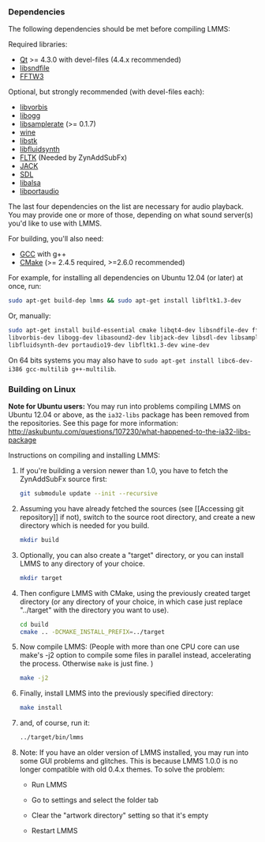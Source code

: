 ### Dependencies

The following dependencies should be met before compiling LMMS:

Required libraries:

* [Qt](http://qt-project.org/) >= 4.3.0 with devel-files (4.4.x recommended)
* [libsndfile](http://www.mega-nerd.com/libsndfile/)
* [FFTW3](http://www.fftw.org/)

Optional, but strongly recommended (with devel-files each):
* [libvorbis](http://xiph.org/vorbis/)
* [libogg](http://xiph.org/ogg/)
* [libsamplerate](http://www.mega-nerd.com/SRC/) (>= 0.1.7)
* [wine](http://www.winehq.org/)
* [libstk](http://www.libstk.net/)
* [libfluidsynth](http://fluidsynth.sourceforge.net/)
* [FLTK](http://www.fltk.org/) (Needed by ZynAddSubFx)
* [JACK](http://jackaudio.org/)
* [SDL](http://www.libsdl.org/)
* [libalsa](http://www.alsa-project.org/)
* [libportaudio](http://www.portaudio.com/)

The last four dependencies on the list are necessary for audio playback. You may provide one or more of those, depending on what sound server(s) you'd like to use with LMMS.

For building, you'll also need:
* [GCC](http://gcc.gnu.org/) with g++
* [CMake](http://www.cmake.org/) (>= 2.4.5 required, >=2.6.0 recommended)

For example, for installing all dependencies on Ubuntu 12.04 (or later) at once, run:
```sh
sudo apt-get build-dep lmms && sudo apt-get install libfltk1.3-dev
```
Or, manually:
```sh
sudo apt-get install build-essential cmake libqt4-dev libsndfile-dev fftw3-dev \
libvorbis-dev libogg-dev libasound2-dev libjack-dev libsdl-dev libsamplerate0-dev libstk0-dev \
libfluidsynth-dev portaudio19-dev libfltk1.3-dev wine-dev
```
On 64 bits systems you may also have to `sudo apt-get install libc6-dev-i386 gcc-multilib g++-multilib`.

### Building on Linux

**Note for Ubuntu users:** You may run into problems compiling LMMS on Ubuntu 12.04 or above, as the `ia32-libs` package has been removed from the repositories. See this page for more information: <http://askubuntu.com/questions/107230/what-happened-to-the-ia32-libs-package>

Instructions on compiling and installing LMMS:

1. If you're building a version newer than 1.0, you have to fetch the ZynAddSubFx source first:

    ```sh
    git submodule update --init --recursive
    ```

1. Assuming you have already fetched the sources (see [[Accessing git repository]] if not), switch to the source root directory, and create a new directory which is needed for you build.

    ```sh
    mkdir build
    ```
2. Optionally, you can also create a "target" directory, or you can install LMMS to any directory of your choice.

    ```sh
    mkdir target
    ```
3. Then configure LMMS with CMake, using the previously created target directory (or any directory of your choice, in which case just replace "../target" with the directory you want to use).

    ```sh
    cd build
    cmake .. -DCMAKE_INSTALL_PREFIX=../target
    ```
4. Now compile LMMS: (People with more than one CPU core can use make's -j2 option to compile some files in parallel instead, accelerating the process. Otherwise `make` is just fine. )

    ```sh
    make -j2
    ```
5. Finally, install LMMS into the previously specified directory:

    ```sh
    make install
    ```
6. and, of course, run it:

    ```sh
    ../target/bin/lmms
    ```
7. Note: If you have an older version of LMMS installed, you may run into some GUI problems and glitches. This is because LMMS 1.0.0 is no longer compatible with old 0.4.x themes. To solve the problem: 

    - Run LMMS

    - Go to settings and select the folder tab 

    - Clear the "artwork directory" setting so that it's empty 

    - Restart LMMS